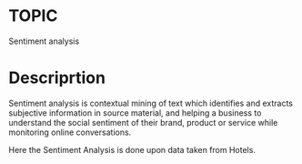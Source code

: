 # TOPIC
Sentiment analysis

# Descriprtion
Sentiment analysis is contextual mining of text which identifies and extracts subjective information in source material, and helping a business to understand the social sentiment of their brand, product or service while monitoring online conversations.

Here the Sentiment Analysis is done upon data taken from Hotels.